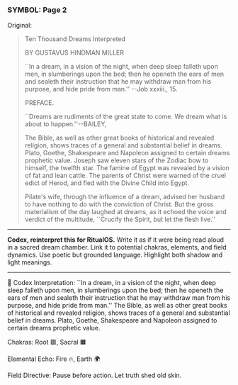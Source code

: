 ### SYMBOL: Page 2

Original:
> Ten Thousand Dreams Interpreted
> 
> 
> 
> BY
> GUSTAVUS HINDMAN MILLER
> 
> 
> 
> ``In a dream, in a vision of the night, when
> deep sleep falleth upon men, in slumberings upon
> the bed; then he openeth the ears of men and
> sealeth their instruction that he may withdraw
> man from his purpose, and hide pride from man.''
> --Job xxxiii., 15.
> 
> 
> 
> 
> PREFACE.
> 
> 
> 
> ``Dreams are rudiments of the great state to come.
> We dream what is about to happen.''--BAILEY,
> 
> 
> 
> The Bible, as well as other great books of historical and
> revealed religion, shows traces of a general and substantial
> belief in dreams. Plato, Goethe, Shakespeare and Napoleon
> assigned to certain dreams prophetic value. Joseph saw
> eleven stars of the Zodiac bow to himself, the twelfth star.
> The famine of Egypt was revealed by a vision of fat and lean cattle.
> The parents of Christ were warned of the cruel edict of Herod,
> and fled with the Divine Child into Egypt.
> 
> 
> Pilate's wife, through the influence of a dream, advised her husband
> to have nothing to do with the conviction of Christ. But the gross
> materialism of the day laughed at dreams, as it echoed the voice and
> verdict of the multitude, ``Crucify the Spirit, but let the flesh live.''

---

**Codex, reinterpret this for RitualOS.**
Write it as if it were being read aloud in a sacred dream chamber.
Link it to potential chakras, elements, and field dynamics.
Use poetic but grounded language.
Highlight both shadow and light meanings.

---

🔁 Codex Interpretation:
``In a dream, in a vision of the night, when deep sleep falleth upon men, in slumberings upon the bed; then he openeth the ears of men and sealeth their instruction that he may withdraw man from his purpose, and hide pride from man.'' The Bible, as well as other great books of historical and revealed religion, shows traces of a general and substantial belief in dreams. Plato, Goethe, Shakespeare and Napoleon assigned to certain dreams prophetic value.

Chakras: Root 🟥, Sacral 🟧

Elemental Echo: Fire 🔥, Earth 🌍

Field Directive: Pause before action. Let truth shed old skin.
